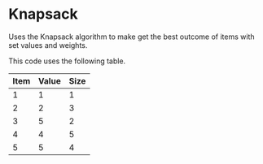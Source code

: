 # Knapsack

Uses the Knapsack algorithm to make get the best outcome of items with set values and weights.

This code uses the following table.


| Item | Value | Size |
| ---- | ----- | ---- |
|  1   |  1    |  1   |
|  2   |  2    |  3   |
|  3   |  5    |  2   |
|  4   |  4    |  5   |
|  5   |  5    |  4   |


